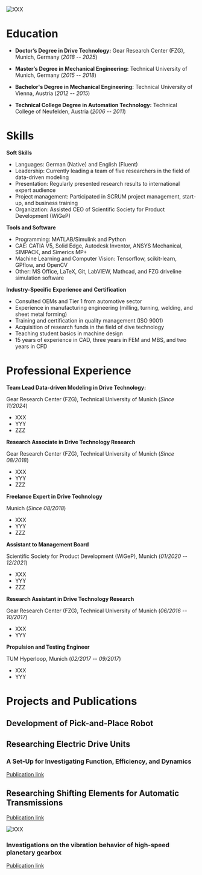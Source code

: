 ![XXX](/assets/Portraitfoto_LukasPointner.jpg)

# Education
- **Doctor’s Degree in Drive Technology:** Gear Research Center (FZG), Munich, Germany (_2018 -- 2025_)

- **Master’s Degree in Mechanical Engineering:** Technical University of Munich, Germany (_2015 -- 2018_)

- **Bachelor's Degree in Mechanical Engineering:** Technical University of Vienna, Austria (_2012 -- 2015_)

- **Technical College Degree in Automation Technology:** Technical College of Neufelden, Austria (_2006 -- 2011_)

# Skills
**Soft Skills**
-	Languages: German (Native) and English (Fluent)
-	Leadership: Currently leading a team of five researchers in the field of data-driven modeling
-	Presentation: Regularly presented research results to international expert audience
-	Project management: Participated in SCRUM project management, start-up, and business training
-	Organization: Assisted CEO of Scientific Society for Product Development (WiGeP)

**Tools and Software**
-	Programming: MATLAB/Simulink and Python
-	CAE: CATIA V5, Solid Edge, Autodesk Inventor, ANSYS Mechanical, SIMPACK, and Simerics MP+
-	Machine Learning and Computer Vision: Tensorflow, scikit-learn, GPflow, and OpenCV
-	Other: MS Office, LaTeX, Git, LabVIEW, Mathcad, and FZG driveline simulation software

**Industry-Specific Experience and Certification**
- Consulted OEMs and Tier 1 from automotive sector
-	Experience in manufacturing engineering (milling, turning, welding, and sheet metal forming)
-	Training and certification in quality management (ISO 9001)
-	Acquisition of research funds in the field of dive technology
-	Teaching student basics in machine design
-	15 years of experience in CAD, three years in FEM and MBS, and two years in CFD


# Professional Experience
**Team Lead Data-driven Modeling in Drive Technology:**

Gear Research Center (FZG), Technical University of Munich (_Since 11/2024_)

- XXX
- YYY
- ZZZ

**Research Associate in Drive Technology Research**

Gear Research Center (FZG), Technical University of Munich (_Since 08/2018_)

- XXX
- YYY
- ZZZ

**Freelance Expert in Drive Technology**

Munich (_Since 08/2018_)

- XXX
- YYY
- ZZZ

**Assistant to Management Board**

Scientific Society for Product Development (WiGeP), Munich (_01/2020 -- 12/2021_)

- XXX
- YYY
- ZZZ

**Research Assistant in Drive Technology Research**

Gear Research Center (FZG), Technical University of Munich (_06/2016 -- 10/2017_)

- XXX
- YYY

**Propulsion and Testing Engineer**

TUM Hyperloop, Munich (_02/2017 -- 09/2017_)

- XXX
- YYY

# Projects and Publications

## Development of Pick-and-Place Robot

## Researching Electric Drive Units
### A Set-Up for Investigating Function, Efficiency, and Dynamics
[Publication link](https://www.mdpi.com/2624-8921/6/3/67)

## Researching Shifting Elements for Automatic Transmissions
[Publication link](https://www.mdpi.com/2624-8921/6/3/67)


![XXX](/assets/Bild_LinkedIn_Post.png)

### Investigations on the vibration behavior of high-speed planetary gearbox
[Publication link](https://link.springer.com/article/10.1007/s10010-024-00727-5)

